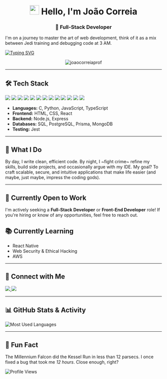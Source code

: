 <h1 align="center"> <img src="https://media.giphy.com/media/hvRJCLFzcasrR4ia7z/giphy.gif" width="30px"> Hello, I'm João Correia </h1>

<h3 align="center">🚀 Full-Stack Developer</h3>

I'm on a journey to master the art of web development, think of it as a mix between Jedi training and debugging code at 3 AM.

[![Typing SVG](https://readme-typing-svg.demolab.com?font=Fira+Code&pause=1000&color=36BCF7&center=true&width=435&lines=Full-Stack+Developer;Cybersecurity+Enthusiast;Problem-Solver;Lifelong+Learner)](https://git.io/typing-svg)

<p align="center"> 
  <img src="https://komarev.com/ghpvc/?username=joaocorreiaprof&label=Visitors&color=blue&style=flat-square" alt="joaocorreiaprof" />
</p>

---

## 🛠️ Tech Stack  

<p align="left">
  <img src="https://img.shields.io/badge/C-A8B9CC?style=for-the-badge&logo=c&logoColor=white">
  <img src="https://img.shields.io/badge/Python-3776AB?style=for-the-badge&logo=python&logoColor=white">
  <img src="https://img.shields.io/badge/JavaScript-F7DF1E?style=for-the-badge&logo=javascript&logoColor=black">
  <img src="https://img.shields.io/badge/TypeScript-3178C6?style=for-the-badge&logo=typescript&logoColor=white">
  <img src="https://img.shields.io/badge/HTML-E34F26?style=for-the-badge&logo=html5&logoColor=white">
  <img src="https://img.shields.io/badge/CSS-1572B6?style=for-the-badge&logo=css3&logoColor=white">
  <img src="https://img.shields.io/badge/React-20232A?style=for-the-badge&logo=react&logoColor=61DAFB">
  <img src="https://img.shields.io/badge/Node.js-43853D?style=for-the-badge&logo=node.js&logoColor=white">
  <img src="https://img.shields.io/badge/Express-000000?style=for-the-badge&logo=express&logoColor=white">
  <img src="https://img.shields.io/badge/PostgreSQL-336791?style=for-the-badge&logo=postgresql&logoColor=white">
  <img src="https://img.shields.io/badge/Prisma-2D3748?style=for-the-badge&logo=prisma&logoColor=white">
  <img src="https://img.shields.io/badge/MongoDB-47A248?style=for-the-badge&logo=mongodb&logoColor=white">
  <img src="https://img.shields.io/badge/Jest-C21325?style=for-the-badge&logo=jest&logoColor=white">
</p>

- **Languages:** C, Python, JavaScript, TypeScript  
- **Frontend:** HTML, CSS, React  
- **Backend:** Node.js, Express  
- **Databases:** SQL, PostgreSQL, Prisma, MongoDB  
- **Testing:** Jest  

---

## 🧠 What I Do  
By day, I write clean, efficient code. By night, I ~fight crime~ refine my skills, build side projects, and occasionally argue with my IDE. My goal? To craft scalable, secure, and intuitive applications that make life easier (and maybe, just maybe, impress the coding gods).  

---

## 💼 Currently Open to Work
I'm actively seeking a **Full-Stack Developer** or **Front-End Developer** role! If you're hiring or know of any opportunities, feel free to reach out. 

## 📚 Currently Learning
- React Native
- Web Security & Ethical Hacking
- AWS

---

## 👯 Connect with Me  
<p align="left">
  <a href="https://www.linkedin.com/in/jo%c3%a3o-correia-8b6588237/" target="blank">
    <img src="https://img.shields.io/badge/LinkedIn-blue?style=for-the-badge&logo=linkedin">
  </a>
  <a href="mailto:joaocorreiaprof@gmail.com">
    <img src="https://img.shields.io/badge/Email-D14836?style=for-the-badge&logo=gmail&logoColor=white">
  </a>
</p>

---

## 📊 GitHub Stats & Activity

![Most Used Languages](https://github-profile-summary-cards.vercel.app/api/cards/repos-per-language?username=joaocorreiaprof&theme=github)

---

## 🌟 Fun Fact  
The Millennium Falcon did the Kessel Run in less than 12 parsecs. I once fixed a bug that took me *12 hours*. Close enough, right?  


![Profile Views](https://hit.yhype.me/github/profile?user_id=YOUR_GITHUB_ID)
